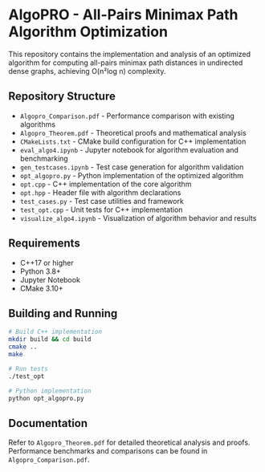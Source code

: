 # AlgoPRO - All-Pairs Minimax Path Algorithm Optimization

This repository contains the implementation and analysis of an optimized algorithm for computing all-pairs minimax path distances in undirected dense graphs, achieving O(n²log n) complexity.

## Repository Structure

- `Algopro_Comparison.pdf` - Performance comparison with existing algorithms
- `Algopro_Theorem.pdf` - Theoretical proofs and mathematical analysis
- `CMakeLists.txt` - CMake build configuration for C++ implementation
- `eval_algo4.ipynb` - Jupyter notebook for algorithm evaluation and benchmarking
- `gen_testcases.ipynb` - Test case generation for algorithm validation
- `opt_algopro.py` - Python implementation of the optimized algorithm
- `opt.cpp` - C++ implementation of the core algorithm
- `opt.hpp` - Header file with algorithm declarations
- `test_cases.py` - Test case utilities and framework
- `test_opt.cpp` - Unit tests for C++ implementation
- `visualize_algo4.ipynb` - Visualization of algorithm behavior and results

## Requirements

- C++17 or higher
- Python 3.8+
- Jupyter Notebook
- CMake 3.10+

## Building and Running

```bash
# Build C++ implementation
mkdir build && cd build
cmake ..
make

# Run tests
./test_opt

# Python implementation
python opt_algopro.py
```

## Documentation

Refer to `Algopro_Theorem.pdf` for detailed theoretical analysis and proofs. Performance benchmarks and comparisons can be found in `Algopro_Comparison.pdf`.
